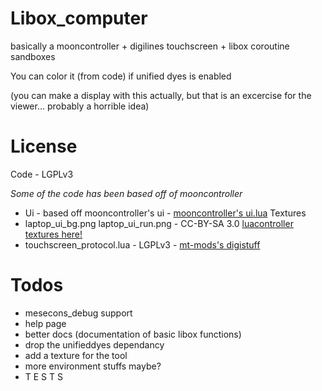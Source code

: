 # Libox_computer
basically a mooncontroller + digilines touchscreen + libox coroutine sandboxes

You can color it (from code) if unified dyes is enabled

(you can make a display with this actually, but that is an excercise for the viewer... probably a horrible idea)

# License
Code - LGPLv3

*Some of the code has been based off of mooncontroller*

- Ui - based off mooncontroller's ui - [mooncontroller's ui.lua](https://github.com/mt-mods/mooncontroller/blob/master/ui.lua)
Textures 
- laptop_ui_bg.png laptop_ui_run.png - CC-BY-SA 3.0 [luacontroller textures here!](https://github.com/minetest-mods/mesecons/tree/master/mesecons_luacontroller/textures)
- touchscreen_protocol.lua - LGPLv3 - [mt-mods's digistuff](https://github.com/mt-mods/digistuff/tree/master)

# Todos
- mesecons_debug support
- help page
- better docs (documentation of basic libox functions)
- drop the unifieddyes dependancy
- add a texture for the tool
- more environment stuffs maybe?
- T E S T S